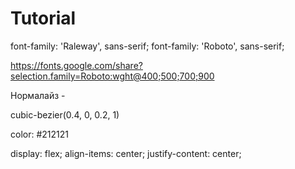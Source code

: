# Tutorial

<link rel="preconnect" href="https://fonts.googleapis.com">
<link rel="preconnect" href="https://fonts.gstatic.com" crossorigin>
<link href="https://fonts.googleapis.com/css2?family=Raleway:wght@800&family=Roboto:wght@400;500;700;900&display=swap" rel="stylesheet">

font-family: 'Raleway', sans-serif;
font-family: 'Roboto', sans-serif;

https://fonts.google.com/share?selection.family=Roboto:wght@400;500;700;900

<style>
@import url('https://fonts.googleapis.com/css2?family=Raleway:wght@800&family=Roboto:wght@400;500;700;900&display=swap');
</style>

Нормалайз - <link rel="stylesheet" href="https://cdnjs.cloudflare.com/ajax/libs/modern-normalize/1.1.0/modern-normalize.min.css" integrity="sha512-wpPYUAdjBVSE4KJnH1VR1HeZfpl1ub8YT/NKx4PuQ5NmX2tKuGu6U/JRp5y+Y8XG2tV+wKQpNHVUX03MfMFn9Q==" crossorigin="anonymous" referrerpolicy="no-referrer" />

 cubic-bezier(0.4, 0, 0.2, 1)

 color: #212121

   display: flex;
  align-items: center;
  justify-content: center;
